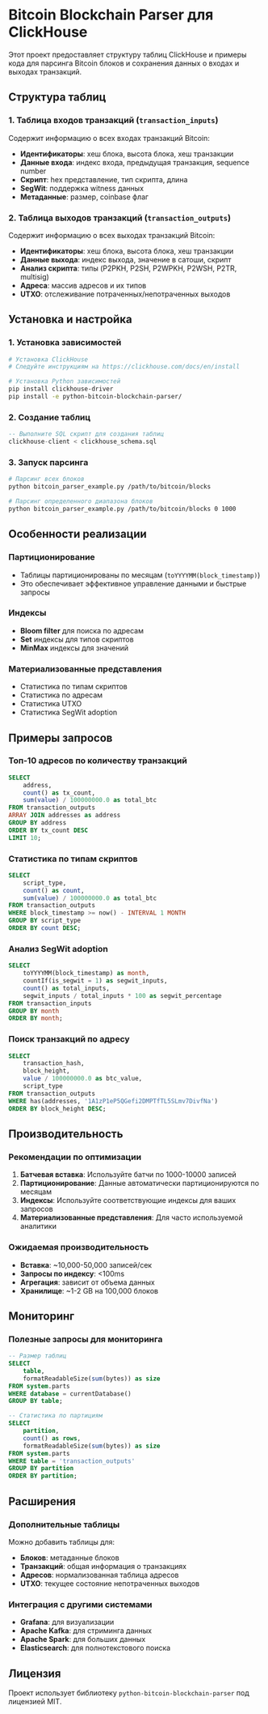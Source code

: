 # Bitcoin Blockchain Parser для ClickHouse

Этот проект предоставляет структуру таблиц ClickHouse и примеры кода для парсинга Bitcoin блоков и сохранения данных о входах и выходах транзакций.

## Структура таблиц

### 1. Таблица входов транзакций (`transaction_inputs`)

Содержит информацию о всех входах транзакций Bitcoin:

- **Идентификаторы**: хеш блока, высота блока, хеш транзакции
- **Данные входа**: индекс входа, предыдущая транзакция, sequence number
- **Скрипт**: hex представление, тип скрипта, длина
- **SegWit**: поддержка witness данных
- **Метаданные**: размер, coinbase флаг

### 2. Таблица выходов транзакций (`transaction_outputs`)

Содержит информацию о всех выходах транзакций Bitcoin:

- **Идентификаторы**: хеш блока, высота блока, хеш транзакции
- **Данные выхода**: индекс выхода, значение в сатоши, скрипт
- **Анализ скрипта**: типы (P2PKH, P2SH, P2WPKH, P2WSH, P2TR, multisig)
- **Адреса**: массив адресов и их типов
- **UTXO**: отслеживание потраченных/непотраченных выходов

## Установка и настройка

### 1. Установка зависимостей

```bash
# Установка ClickHouse
# Следуйте инструкциям на https://clickhouse.com/docs/en/install

# Установка Python зависимостей
pip install clickhouse-driver
pip install -e python-bitcoin-blockchain-parser/
```

### 2. Создание таблиц

```sql
-- Выполните SQL скрипт для создания таблиц
clickhouse-client < clickhouse_schema.sql
```

### 3. Запуск парсинга

```bash
# Парсинг всех блоков
python bitcoin_parser_example.py /path/to/bitcoin/blocks

# Парсинг определенного диапазона блоков
python bitcoin_parser_example.py /path/to/bitcoin/blocks 0 1000
```

## Особенности реализации

### Партиционирование
- Таблицы партиционированы по месяцам (`toYYYYMM(block_timestamp)`)
- Это обеспечивает эффективное управление данными и быстрые запросы

### Индексы
- **Bloom filter** для поиска по адресам
- **Set** индексы для типов скриптов
- **MinMax** индексы для значений

### Материализованные представления
- Статистика по типам скриптов
- Статистика по адресам
- Статистика UTXO
- Статистика SegWit adoption

## Примеры запросов

### Топ-10 адресов по количеству транзакций
```sql
SELECT 
    address,
    count() as tx_count,
    sum(value) / 100000000.0 as total_btc
FROM transaction_outputs
ARRAY JOIN addresses as address
GROUP BY address
ORDER BY tx_count DESC
LIMIT 10;
```

### Статистика по типам скриптов
```sql
SELECT 
    script_type,
    count() as count,
    sum(value) / 100000000.0 as total_btc
FROM transaction_outputs
WHERE block_timestamp >= now() - INTERVAL 1 MONTH
GROUP BY script_type
ORDER BY count DESC;
```

### Анализ SegWit adoption
```sql
SELECT 
    toYYYYMM(block_timestamp) as month,
    countIf(is_segwit = 1) as segwit_inputs,
    count() as total_inputs,
    segwit_inputs / total_inputs * 100 as segwit_percentage
FROM transaction_inputs
GROUP BY month
ORDER BY month;
```

### Поиск транзакций по адресу
```sql
SELECT 
    transaction_hash,
    block_height,
    value / 100000000.0 as btc_value,
    script_type
FROM transaction_outputs
WHERE has(addresses, '1A1zP1eP5QGefi2DMPTfTL5SLmv7DivfNa')
ORDER BY block_height DESC;
```

## Производительность

### Рекомендации по оптимизации

1. **Батчевая вставка**: Используйте батчи по 1000-10000 записей
2. **Партиционирование**: Данные автоматически партиционируются по месяцам
3. **Индексы**: Используйте соответствующие индексы для ваших запросов
4. **Материализованные представления**: Для часто используемой аналитики

### Ожидаемая производительность

- **Вставка**: ~10,000-50,000 записей/сек
- **Запросы по индексу**: <100ms
- **Агрегация**: зависит от объема данных
- **Хранилище**: ~1-2 GB на 100,000 блоков

## Мониторинг

### Полезные запросы для мониторинга

```sql
-- Размер таблиц
SELECT 
    table,
    formatReadableSize(sum(bytes)) as size
FROM system.parts
WHERE database = currentDatabase()
GROUP BY table;

-- Статистика по партициям
SELECT 
    partition,
    count() as rows,
    formatReadableSize(sum(bytes)) as size
FROM system.parts
WHERE table = 'transaction_outputs'
GROUP BY partition
ORDER BY partition;
```

## Расширения

### Дополнительные таблицы

Можно добавить таблицы для:
- **Блоков**: метаданные блоков
- **Транзакций**: общая информация о транзакциях
- **Адресов**: нормализованная таблица адресов
- **UTXO**: текущее состояние непотраченных выходов

### Интеграция с другими системами

- **Grafana**: для визуализации
- **Apache Kafka**: для стриминга данных
- **Apache Spark**: для больших данных
- **Elasticsearch**: для полнотекстового поиска

## Лицензия

Проект использует библиотеку `python-bitcoin-blockchain-parser` под лицензией MIT.
